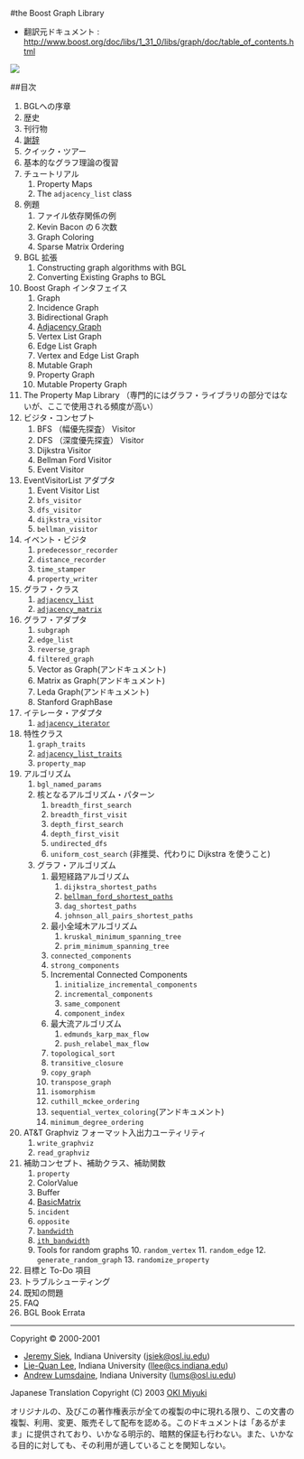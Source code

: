 #the Boost Graph Library

- 翻訳元ドキュメント : <http://www.boost.org/doc/libs/1_31_0/libs/graph/doc/table_of_contents.html>


![](http://www.boost.org/doc/libs/1_31_0/libs/graph/doc/bgl-cover.jpg)


##目次

1. BGLへの序章
2. 歴史
3. 刊行物
4. [謝辞](./graph/acknowledgements.md)
5. クイック・ツアー
6. 基本的なグラフ理論の復習
7. チュートリアル
	1. Property Maps
	2. The `adjacency_list` class
8. 例題
	1. ファイル依存関係の例
	2. Kevin Bacon の６次数
	3. Graph Coloring
	4. Sparse Matrix Ordering
9. BGL 拡張
	1. Constructing graph algorithms with BGL
	2. Converting Existing Graphs to BGL
10. Boost Graph インタフェイス
	1. Graph
	2. Incidence Graph
	3. Bidirectional Graph
	4. [Adjacency Graph](./graph/AdjacencyGraph.md)
	5. Vertex List Graph
	6. Edge List Graph
	7. Vertex and Edge List Graph
	8. Mutable Graph
	9. Property Graph
	10. Mutable Property Graph
11. The Property Map Library （専門的にはグラフ・ライブラリの部分ではないが、ここで使用される頻度が高い）
12. ビジタ・コンセプト
	1. BFS （幅優先探査） Visitor
	2. DFS （深度優先探査） Visitor
	3. Dijkstra Visitor
	4. Bellman Ford Visitor
	5. Event Visitor
13. EventVisitorList アダプタ
	1. Event Visitor List
	2. `bfs_visitor`
	3. `dfs_visitor`
	4. `dijkstra_visitor`
	5. `bellman_visitor`
14. イベント・ビジタ
	1. `predecessor_recorder`
	2. `distance_recorder`
	3. `time_stamper`
	4. `property_writer`
15. グラフ・クラス
	1. [`adjacency_list`](./graph/adjacency_list.md)
	2. [`adjacency_matrix`](./graph/adjacency_matrix.md)
16. グラフ・アダプタ
	1. `subgraph`
	2. `edge_list`
	3. `reverse_graph`
	4. `filtered_graph`
	5. Vector as Graph(アンドキュメント)
	6. Matrix as Graph(アンドキュメント)
	7. Leda Graph(アンドキュメント)
	8. Stanford GraphBase
17. イテレータ・アダプタ
	1. [`adjacency_iterator`](./graph/adjacency_iterator.md)
18. 特性クラス
	1. `graph_traits`
	2. [`adjacency_list_traits`](./graph/adjacency_list_traits.md)
	3. `property_map`
19. アルゴリズム
	1. `bgl_named_params`
	2. 核となるアルゴリズム・パターン
		1. `breadth_first_search`
		2. `breadth_first_visit`
		3. `depth_first_search`
		4. `depth_first_visit`
		5. `undirected_dfs`
		6. `uniform_cost_search` (非推奨、代わりに Dijkstra を使うこと)
	3. グラフ・アルゴリズム
		1. 最短経路アルゴリズム
			1. `dijkstra_shortest_paths`
			2. [`bellman_ford_shortest_paths`](./graph/bellman_ford_shortest_paths.md)
			3. `dag_shortest_paths`
			4. `johnson_all_pairs_shortest_paths`
		2. 最小全域木アルゴリズム
			1. `kruskal_minimum_spanning_tree`
			2. `prim_minimum_spanning_tree`
		3. `connected_components`
		4. `strong_components`
		5. Incremental Connected Components
			1. `initialize_incremental_components`
			2. `incremental_components`
			3. `same_component`
			4. `component_index`
		6. 最大流アルゴリズム
			1. `edmunds_karp_max_flow`
			2. `push_relabel_max_flow`
		7. `topological_sort`
		8. `transitive_closure`
		9. `copy_graph`
		10. `transpose_graph`
		11. `isomorphism`
		12. `cuthill_mckee_ordering`
		13. `sequential_vertex_coloring`(アンドキュメント)
		14. `minimum_degree_ordering`
20. AT&T Graphviz フォーマット入出力ユーティリティ
	1. `write_graphviz`
	2. `read_graphviz`
21. 補助コンセプト、補助クラス、補助関数
	1. `property`
	2. ColorValue
	3. Buffer
	4. [BasicMatrix](./graph/BasicMatrix.md)
	5. `incident`
	6. `opposite`
	7. [`bandwidth`](./graph/bandwidth.md)
	8. [`ith_bandwidth`](./graph/bandwidth.md)
	9. Tools for random graphs
		10. `random_vertex`
		11. `random_edge`
		12. `generate_random_graph`
		13. `randomize_property`
22. 目標と To-Do 項目
23. トラブルシューティング
24. 既知の問題
25. FAQ
26. BGL Book Errata


***
Copyright © 2000-2001

- [Jeremy Siek](http://www.boost.org/doc/libs/1_31_0/people/jeremy_siek.htm), Indiana University (<jsiek@osl.iu.edu>)
- [Lie-Quan Lee](http://www.boost.org/doc/libs/1_31_0/people/liequan_lee.htm), Indiana University (<llee@cs.indiana.edu>)
- [Andrew Lumsdaine](http://www.osl.iu.edu/~lums), Indiana University (<lums@osl.iu.edu>)

Japanese Translation Copyright (C) 2003 [OKI Miyuki](oki_miyuki@cppll.jp)

オリジナルの、及びこの著作権表示が全ての複製の中に現れる限り、この文書の複製、利用、変更、販売そして配布を認める。このドキュメントは「あるがまま」に提供されており、いかなる明示的、暗黙的保証も行わない。また、いかなる目的に対しても、その利用が適していることを関知しない。

